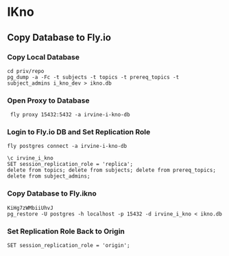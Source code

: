 # IKno

## Copy Database to Fly.io 

### Copy Local Database
```
cd priv/repo
pg_dump -a -Fc -t subjects -t topics -t prereq_topics -t subject_admins i_kno_dev > ikno.db
```

### Open Proxy to Database
```
 fly proxy 15432:5432 -a irvine-i-kno-db
```

### Login to Fly.io DB and Set Replication Role
```
fly postgres connect -a irvine-i-kno-db

\c irvine_i_kno
SET session_replication_role = 'replica';
delete from topics; delete from subjects; delete from prereq_topics; delete from subject_admins;
```

### Copy Database to Fly.ikno
```
KiHg7zWMbiiUhvJ
pg_restore -U postgres -h localhost -p 15432 -d irvine_i_kno < ikno.db
```

### Set Replication Role Back to Origin
```
SET session_replication_role = 'origin';
```